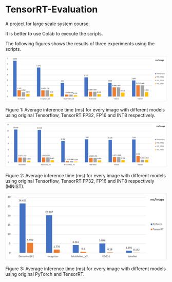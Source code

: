 # TensorRT-Evaluation
A project for large scale system course.

It is better to use Colab to execute the scripts.

The following figures shows the results of three experiments using the scripts.

![1](1.png)

Figure 1: Average inference time (ms) for every image with different models using original Tensorflow, TensorRT FP32, FP16 and INT8 respectively.

![2](2.png)

Figure 2: Average inference time (ms) for every image with different models using original Tensorflow, TensorRT FP32, FP16 and INT8 respectively (MNIST).

![3](3.png)

Figure 3: Average inference time (ms) for every image with different models using original PyTorch and TensorRT.